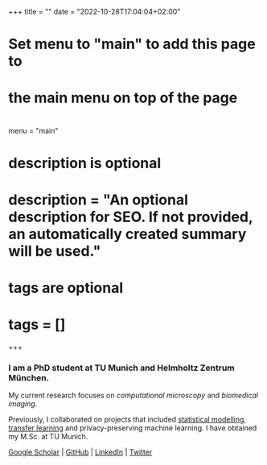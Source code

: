 +++
title = ""
date = "2022-10-28T17:04:04+02:00"

#
# Set menu to "main" to add this page to
# the main menu on top of the page
#
menu = "main"

#
# description is optional
#
# description = "An optional description for SEO. If not provided, an automatically created summary will be used."

#
# tags are optional
#
# tags = []
+++

### I am a PhD student at TU Munich and Helmholtz Zentrum München. 

My current research focuses on *computational microscopy* and *biomedical imaging*.

Previously, I collaborated on projects that included [statistical modelling](https://inspirehep.net/files/7bacef0004ceec8cbec2e61a4ecaa00f), [transfer learning](http://proceedings.mlr.press/v140/chobola21a/chobola21a.pdf) and privacy-preserving machine learning. I have obtained my M.Sc. at TU Munich.

[Google Scholar](https://scholar.google.com/citations?user=KoL2wdQAAAAJ) | [GitHub](https://www.github.com/ctom2/) | [LinkedIn](https://www.linkedin.com/in/tchobola/) | [Twitter](https://www.twitter.com/ifelsetom/)